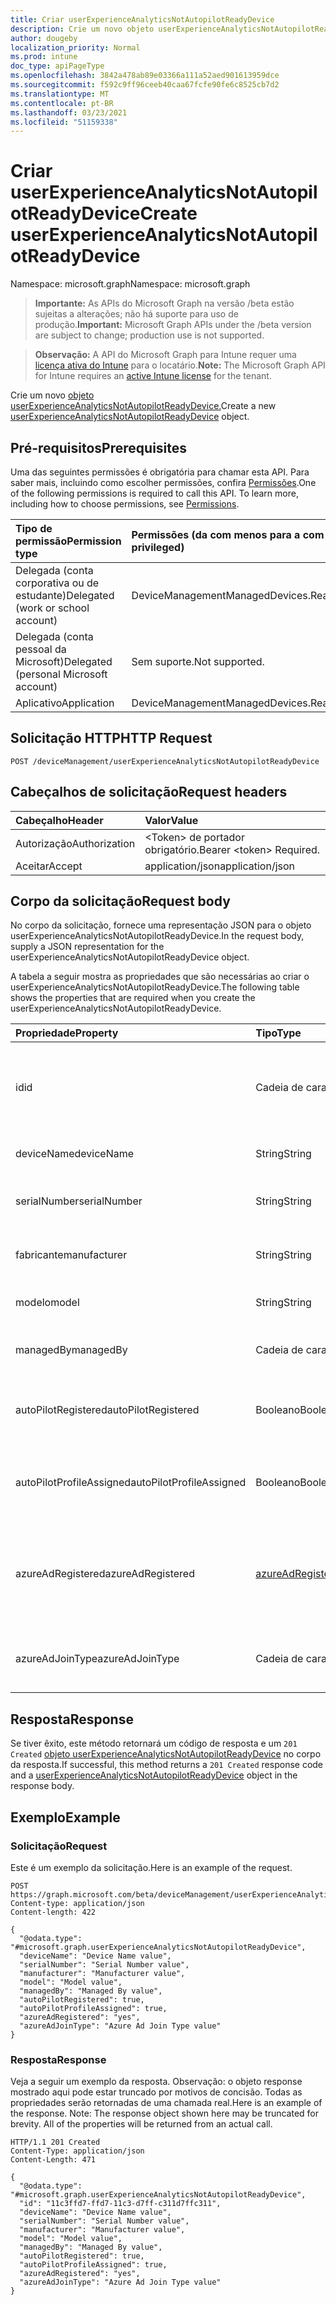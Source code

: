 ```yaml
---
title: Criar userExperienceAnalyticsNotAutopilotReadyDevice
description: Crie um novo objeto userExperienceAnalyticsNotAutopilotReadyDevice.
author: dougeby
localization_priority: Normal
ms.prod: intune
doc_type: apiPageType
ms.openlocfilehash: 3842a478ab89e03366a111a52aed901613959dce
ms.sourcegitcommit: f592c9ff96ceeb40caa67fcfe90fe6c8525cb7d2
ms.translationtype: MT
ms.contentlocale: pt-BR
ms.lasthandoff: 03/23/2021
ms.locfileid: "51159338"
---
```

# <a name="create-userexperienceanalyticsnotautopilotreadydevice"></a><span data-ttu-id="2cfb4-103">Criar userExperienceAnalyticsNotAutopilotReadyDevice</span><span class="sxs-lookup"><span data-stu-id="2cfb4-103">Create userExperienceAnalyticsNotAutopilotReadyDevice</span></span>

<span data-ttu-id="2cfb4-104">Namespace: microsoft.graph</span><span class="sxs-lookup"><span data-stu-id="2cfb4-104">Namespace: microsoft.graph</span></span>

> <span data-ttu-id="2cfb4-105">**Importante:** As APIs do Microsoft Graph na versão /beta estão sujeitas a alterações; não há suporte para uso de produção.</span><span class="sxs-lookup"><span data-stu-id="2cfb4-105">**Important:** Microsoft Graph APIs under the /beta version are subject to change; production use is not supported.</span></span>

> <span data-ttu-id="2cfb4-106">**Observação:** A API do Microsoft Graph para Intune requer uma [licença ativa do Intune](https://go.microsoft.com/fwlink/?linkid=839381) para o locatário.</span><span class="sxs-lookup"><span data-stu-id="2cfb4-106">**Note:** The Microsoft Graph API for Intune requires an [active Intune license](https://go.microsoft.com/fwlink/?linkid=839381) for the tenant.</span></span>

<span data-ttu-id="2cfb4-107">Crie um novo [objeto userExperienceAnalyticsNotAutopilotReadyDevice.](../resources/intune-devices-userexperienceanalyticsnotautopilotreadydevice.md)</span><span class="sxs-lookup"><span data-stu-id="2cfb4-107">Create a new [userExperienceAnalyticsNotAutopilotReadyDevice](../resources/intune-devices-userexperienceanalyticsnotautopilotreadydevice.md) object.</span></span>

## <a name="prerequisites"></a><span data-ttu-id="2cfb4-108">Pré-requisitos</span><span class="sxs-lookup"><span data-stu-id="2cfb4-108">Prerequisites</span></span>
<span data-ttu-id="2cfb4-p101">Uma das seguintes permissões é obrigatória para chamar esta API. Para saber mais, incluindo como escolher permissões, confira [Permissões](/graph/permissions-reference).</span><span class="sxs-lookup"><span data-stu-id="2cfb4-p101">One of the following permissions is required to call this API. To learn more, including how to choose permissions, see [Permissions](/graph/permissions-reference).</span></span>

|<span data-ttu-id="2cfb4-111">Tipo de permissão</span><span class="sxs-lookup"><span data-stu-id="2cfb4-111">Permission type</span></span>|<span data-ttu-id="2cfb4-112">Permissões (da com menos para a com mais privilégios)</span><span class="sxs-lookup"><span data-stu-id="2cfb4-112">Permissions (from least to most privileged)</span></span>|
|:---|:---|
|<span data-ttu-id="2cfb4-113">Delegada (conta corporativa ou de estudante)</span><span class="sxs-lookup"><span data-stu-id="2cfb4-113">Delegated (work or school account)</span></span>|<span data-ttu-id="2cfb4-114">DeviceManagementManagedDevices.ReadWrite.All</span><span class="sxs-lookup"><span data-stu-id="2cfb4-114">DeviceManagementManagedDevices.ReadWrite.All</span></span>|
|<span data-ttu-id="2cfb4-115">Delegada (conta pessoal da Microsoft)</span><span class="sxs-lookup"><span data-stu-id="2cfb4-115">Delegated (personal Microsoft account)</span></span>|<span data-ttu-id="2cfb4-116">Sem suporte.</span><span class="sxs-lookup"><span data-stu-id="2cfb4-116">Not supported.</span></span>|
|<span data-ttu-id="2cfb4-117">Aplicativo</span><span class="sxs-lookup"><span data-stu-id="2cfb4-117">Application</span></span>|<span data-ttu-id="2cfb4-118">DeviceManagementManagedDevices.ReadWrite.All</span><span class="sxs-lookup"><span data-stu-id="2cfb4-118">DeviceManagementManagedDevices.ReadWrite.All</span></span>|

## <a name="http-request"></a><span data-ttu-id="2cfb4-119">Solicitação HTTP</span><span class="sxs-lookup"><span data-stu-id="2cfb4-119">HTTP Request</span></span>
<!-- {
  "blockType": "ignored"
}
-->
``` http
POST /deviceManagement/userExperienceAnalyticsNotAutopilotReadyDevice
```

## <a name="request-headers"></a><span data-ttu-id="2cfb4-120">Cabeçalhos de solicitação</span><span class="sxs-lookup"><span data-stu-id="2cfb4-120">Request headers</span></span>
|<span data-ttu-id="2cfb4-121">Cabeçalho</span><span class="sxs-lookup"><span data-stu-id="2cfb4-121">Header</span></span>|<span data-ttu-id="2cfb4-122">Valor</span><span class="sxs-lookup"><span data-stu-id="2cfb4-122">Value</span></span>|
|:---|:---|
|<span data-ttu-id="2cfb4-123">Autorização</span><span class="sxs-lookup"><span data-stu-id="2cfb4-123">Authorization</span></span>|<span data-ttu-id="2cfb4-124">&lt;Token&gt; de portador obrigatório.</span><span class="sxs-lookup"><span data-stu-id="2cfb4-124">Bearer &lt;token&gt; Required.</span></span>|
|<span data-ttu-id="2cfb4-125">Aceitar</span><span class="sxs-lookup"><span data-stu-id="2cfb4-125">Accept</span></span>|<span data-ttu-id="2cfb4-126">application/json</span><span class="sxs-lookup"><span data-stu-id="2cfb4-126">application/json</span></span>|

## <a name="request-body"></a><span data-ttu-id="2cfb4-127">Corpo da solicitação</span><span class="sxs-lookup"><span data-stu-id="2cfb4-127">Request body</span></span>
<span data-ttu-id="2cfb4-128">No corpo da solicitação, fornece uma representação JSON para o objeto userExperienceAnalyticsNotAutopilotReadyDevice.</span><span class="sxs-lookup"><span data-stu-id="2cfb4-128">In the request body, supply a JSON representation for the userExperienceAnalyticsNotAutopilotReadyDevice object.</span></span>

<span data-ttu-id="2cfb4-129">A tabela a seguir mostra as propriedades que são necessárias ao criar o userExperienceAnalyticsNotAutopilotReadyDevice.</span><span class="sxs-lookup"><span data-stu-id="2cfb4-129">The following table shows the properties that are required when you create the userExperienceAnalyticsNotAutopilotReadyDevice.</span></span>

|<span data-ttu-id="2cfb4-130">Propriedade</span><span class="sxs-lookup"><span data-stu-id="2cfb4-130">Property</span></span>|<span data-ttu-id="2cfb4-131">Tipo</span><span class="sxs-lookup"><span data-stu-id="2cfb4-131">Type</span></span>|<span data-ttu-id="2cfb4-132">Descrição</span><span class="sxs-lookup"><span data-stu-id="2cfb4-132">Description</span></span>|
|:---|:---|:---|
|<span data-ttu-id="2cfb4-133">id</span><span class="sxs-lookup"><span data-stu-id="2cfb4-133">id</span></span>|<span data-ttu-id="2cfb4-134">Cadeia de caracteres</span><span class="sxs-lookup"><span data-stu-id="2cfb4-134">String</span></span>|<span data-ttu-id="2cfb4-135">O identificador exclusivo do dispositivo intune de análise de experiência do usuário.</span><span class="sxs-lookup"><span data-stu-id="2cfb4-135">The unique identifier of the user experience analytics intune device.</span></span>|
|<span data-ttu-id="2cfb4-136">deviceName</span><span class="sxs-lookup"><span data-stu-id="2cfb4-136">deviceName</span></span>|<span data-ttu-id="2cfb4-137">String</span><span class="sxs-lookup"><span data-stu-id="2cfb4-137">String</span></span>|<span data-ttu-id="2cfb4-138">O nome do dispositivo intune.</span><span class="sxs-lookup"><span data-stu-id="2cfb4-138">The intune device's name.</span></span>|
|<span data-ttu-id="2cfb4-139">serialNumber</span><span class="sxs-lookup"><span data-stu-id="2cfb4-139">serialNumber</span></span>|<span data-ttu-id="2cfb4-140">String</span><span class="sxs-lookup"><span data-stu-id="2cfb4-140">String</span></span>|<span data-ttu-id="2cfb4-141">O número de série do dispositivo intune.</span><span class="sxs-lookup"><span data-stu-id="2cfb4-141">The intune device's serial number.</span></span>|
|<span data-ttu-id="2cfb4-142">fabricante</span><span class="sxs-lookup"><span data-stu-id="2cfb4-142">manufacturer</span></span>|<span data-ttu-id="2cfb4-143">String</span><span class="sxs-lookup"><span data-stu-id="2cfb4-143">String</span></span>|<span data-ttu-id="2cfb4-144">O fabricante do dispositivo intune.</span><span class="sxs-lookup"><span data-stu-id="2cfb4-144">The intune device's manufacturer.</span></span>|
|<span data-ttu-id="2cfb4-145">modelo</span><span class="sxs-lookup"><span data-stu-id="2cfb4-145">model</span></span>|<span data-ttu-id="2cfb4-146">String</span><span class="sxs-lookup"><span data-stu-id="2cfb4-146">String</span></span>|<span data-ttu-id="2cfb4-147">O modelo do dispositivo intune.</span><span class="sxs-lookup"><span data-stu-id="2cfb4-147">The intune device's model.</span></span>|
|<span data-ttu-id="2cfb4-148">managedBy</span><span class="sxs-lookup"><span data-stu-id="2cfb4-148">managedBy</span></span>|<span data-ttu-id="2cfb4-149">Cadeia de caracteres</span><span class="sxs-lookup"><span data-stu-id="2cfb4-149">String</span></span>|<span data-ttu-id="2cfb4-150">O dispositivo do intune é gerenciado por.</span><span class="sxs-lookup"><span data-stu-id="2cfb4-150">The intune device's managed by.</span></span>|
|<span data-ttu-id="2cfb4-151">autoPilotRegistered</span><span class="sxs-lookup"><span data-stu-id="2cfb4-151">autoPilotRegistered</span></span>|<span data-ttu-id="2cfb4-152">Booleano</span><span class="sxs-lookup"><span data-stu-id="2cfb4-152">Boolean</span></span>|<span data-ttu-id="2cfb4-153">O piloto automático do dispositivo intuneRegistered.</span><span class="sxs-lookup"><span data-stu-id="2cfb4-153">The intune device's autopilotRegistered.</span></span>|
|<span data-ttu-id="2cfb4-154">autoPilotProfileAssigned</span><span class="sxs-lookup"><span data-stu-id="2cfb4-154">autoPilotProfileAssigned</span></span>|<span data-ttu-id="2cfb4-155">Booleano</span><span class="sxs-lookup"><span data-stu-id="2cfb4-155">Boolean</span></span>|<span data-ttu-id="2cfb4-156">O autopilotProfileAssigned do dispositivo intune.</span><span class="sxs-lookup"><span data-stu-id="2cfb4-156">The intune device's autopilotProfileAssigned.</span></span>|
|<span data-ttu-id="2cfb4-157">azureAdRegistered</span><span class="sxs-lookup"><span data-stu-id="2cfb4-157">azureAdRegistered</span></span>|[<span data-ttu-id="2cfb4-158">azureAdRegisteredState</span><span class="sxs-lookup"><span data-stu-id="2cfb4-158">azureAdRegisteredState</span></span>](../resources/intune-devices-azureadregisteredstate.md)|<span data-ttu-id="2cfb4-159">O dispositivo do intune é azureAdRegistered.</span><span class="sxs-lookup"><span data-stu-id="2cfb4-159">The intune device's azureAdRegistered.</span></span> <span data-ttu-id="2cfb4-160">Os valores possíveis são: `no`, `yes`, `unknown`.</span><span class="sxs-lookup"><span data-stu-id="2cfb4-160">Possible values are: `no`, `yes`, `unknown`.</span></span>|
|<span data-ttu-id="2cfb4-161">azureAdJoinType</span><span class="sxs-lookup"><span data-stu-id="2cfb4-161">azureAdJoinType</span></span>|<span data-ttu-id="2cfb4-162">Cadeia de caracteres</span><span class="sxs-lookup"><span data-stu-id="2cfb4-162">String</span></span>|<span data-ttu-id="2cfb4-163">O azure Ad joinType do dispositivo do intune.</span><span class="sxs-lookup"><span data-stu-id="2cfb4-163">The intune device's azure Ad joinType.</span></span>|



## <a name="response"></a><span data-ttu-id="2cfb4-164">Resposta</span><span class="sxs-lookup"><span data-stu-id="2cfb4-164">Response</span></span>
<span data-ttu-id="2cfb4-165">Se tiver êxito, este método retornará um código de resposta e um `201 Created` [objeto userExperienceAnalyticsNotAutopilotReadyDevice](../resources/intune-devices-userexperienceanalyticsnotautopilotreadydevice.md) no corpo da resposta.</span><span class="sxs-lookup"><span data-stu-id="2cfb4-165">If successful, this method returns a `201 Created` response code and a [userExperienceAnalyticsNotAutopilotReadyDevice](../resources/intune-devices-userexperienceanalyticsnotautopilotreadydevice.md) object in the response body.</span></span>

## <a name="example"></a><span data-ttu-id="2cfb4-166">Exemplo</span><span class="sxs-lookup"><span data-stu-id="2cfb4-166">Example</span></span>

### <a name="request"></a><span data-ttu-id="2cfb4-167">Solicitação</span><span class="sxs-lookup"><span data-stu-id="2cfb4-167">Request</span></span>
<span data-ttu-id="2cfb4-168">Este é um exemplo da solicitação.</span><span class="sxs-lookup"><span data-stu-id="2cfb4-168">Here is an example of the request.</span></span>
``` http
POST https://graph.microsoft.com/beta/deviceManagement/userExperienceAnalyticsNotAutopilotReadyDevice
Content-type: application/json
Content-length: 422

{
  "@odata.type": "#microsoft.graph.userExperienceAnalyticsNotAutopilotReadyDevice",
  "deviceName": "Device Name value",
  "serialNumber": "Serial Number value",
  "manufacturer": "Manufacturer value",
  "model": "Model value",
  "managedBy": "Managed By value",
  "autoPilotRegistered": true,
  "autoPilotProfileAssigned": true,
  "azureAdRegistered": "yes",
  "azureAdJoinType": "Azure Ad Join Type value"
}
```

### <a name="response"></a><span data-ttu-id="2cfb4-169">Resposta</span><span class="sxs-lookup"><span data-stu-id="2cfb4-169">Response</span></span>
<span data-ttu-id="2cfb4-p103">Veja a seguir um exemplo da resposta. Observação: o objeto response mostrado aqui pode estar truncado por motivos de concisão. Todas as propriedades serão retornadas de uma chamada real.</span><span class="sxs-lookup"><span data-stu-id="2cfb4-p103">Here is an example of the response. Note: The response object shown here may be truncated for brevity. All of the properties will be returned from an actual call.</span></span>
``` http
HTTP/1.1 201 Created
Content-Type: application/json
Content-Length: 471

{
  "@odata.type": "#microsoft.graph.userExperienceAnalyticsNotAutopilotReadyDevice",
  "id": "11c3ffd7-ffd7-11c3-d7ff-c311d7ffc311",
  "deviceName": "Device Name value",
  "serialNumber": "Serial Number value",
  "manufacturer": "Manufacturer value",
  "model": "Model value",
  "managedBy": "Managed By value",
  "autoPilotRegistered": true,
  "autoPilotProfileAssigned": true,
  "azureAdRegistered": "yes",
  "azureAdJoinType": "Azure Ad Join Type value"
}
```




